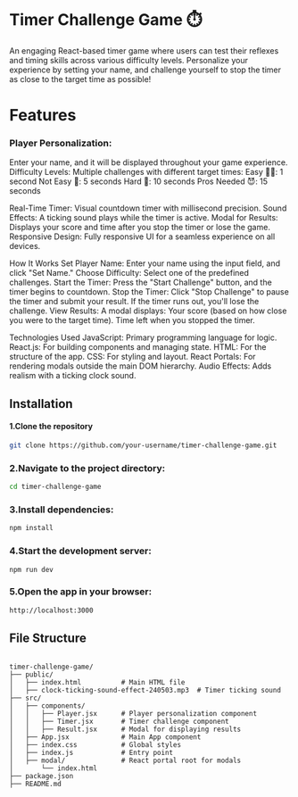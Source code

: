 # Timer Challenge Game ⏱️
An engaging React-based timer game where users can test their reflexes and timing skills across various difficulty levels. Personalize your experience by setting your name, and challenge yourself to stop the timer as close to the target time as possible!

# Features
### Player Personalization:
   Enter your name, and it will be displayed throughout your game experience.
  Difficulty Levels:
 Multiple challenges with different target times:
 Easy 😮‍💨: 1 second
 Not Easy 🤔: 5 seconds
 Hard 🤯: 10 seconds
 Pros Needed 😈: 15 seconds

 Real-Time Timer:
Visual countdown timer with millisecond precision.
Sound Effects:
A ticking sound plays while the timer is active.
Modal for Results:
Displays your score and time after you stop the timer or lose the game.
Responsive Design:
Fully responsive UI for a seamless experience on all devices.


How It Works
Set Player Name: Enter your name using the input field, and click "Set Name."
Choose Difficulty: Select one of the predefined challenges.
Start the Timer: Press the "Start Challenge" button, and the timer begins to countdown.
Stop the Timer:
Click "Stop Challenge" to pause the timer and submit your result.
If the timer runs out, you'll lose the challenge.
View Results: A modal displays:
Your score (based on how close you were to the target time).
Time left when you stopped the timer.



Technologies Used
JavaScript: Primary programming language for logic.
React.js: For building components and managing state.
HTML: For the structure of the app.
CSS: For styling and layout.
React Portals: For rendering modals outside the main DOM hierarchy.
Audio Effects: Adds realism with a ticking clock sound.

## Installation

#### 1.Clone the repository
```bash
git clone https://github.com/your-username/timer-challenge-game.git
```
### 2.Navigate to the project directory:
```bash
cd timer-challenge-game
```
### 3.Install dependencies:
```bash
npm install
```
### 4.Start the development server:
```bsh
npm run dev
```
### 5.Open the app in your browser:
```bash
http://localhost:3000
```


## File Structure

```

timer-challenge-game/
├── public/
│   ├── index.html          # Main HTML file
│   ├── clock-ticking-sound-effect-240503.mp3  # Timer ticking sound
├── src/
│   ├── components/
│   │   ├── Player.jsx      # Player personalization component
│   │   ├── Timer.jsx       # Timer challenge component
│   │   ├── Result.jsx      # Modal for displaying results
│   ├── App.jsx             # Main App component
│   ├── index.css           # Global styles
│   ├── index.js            # Entry point
│   ├── modal/              # React portal root for modals
│       └── index.html
├── package.json
├── README.md
```




